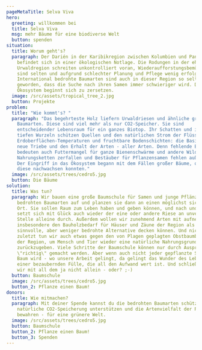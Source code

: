 ```yaml
---
pageMetaTitle: Selva Viva
hero:
  greeting: willkommen bei
  title: Selva Viva
  msg: mehr Bäume für eine biodiverse Welt
  button: spenden
situation:
  title: Worum geht's?
  paragraph: Der Darién in der Karibikregion zwischen Kolumbien und Panama
    befindet sich in einer ökologischen Notlage. Die Rodungen in der ehemaligen
    Urwaldregion schreiten unkontrolliert voran, Wiederaufforstungsbemühungen
    sind selten und aufgrund schlechter Planung und Pflege wenig erfolgreich.
    International bedrohte Baumarten sind auch in dieser Region so selten
    geworden, dass die Suche nach ihren Samen immer schwieriger wird. Das
    Ökosystem beginnt sich zu zersetzen.
  image: /src/assets/tropical_tree_2.jpg
  button: Projekte
problem:
  title: "Wie kommt's? "
  paragraph: "Das begehrteste Holz liefern Urwaldriesen und ähnliche große
    Baumarten. Diese sind viel mehr als nur CO2-Speicher. Sie sind
    entscheidender Lebensraum für ein ganzes Biotop. Ihr Schatten und ihre
    tiefen Wurzeln schützen Quellen und den natürlichen Strom der Flüsse,
    Erdoberflächen-Temperaturen und fruchtbare Bodenschichten: die Basis für
    neue Triebe und den Erhalt der Arten - aller Arten. Denn fehlende Bäume
    bedeuten auch Futtermangel für ganze Bienenschwärme und andere Wildtiere -
    Nahrungsketten zerfallen und Bestäuber für Pflanzensamen fehlen außerdem...
    Der Eingriff in das Ökosystem begann mit dem Fällen großer Bäume, ohne dass
    diese nachwachsen konnten."
  image: /src/assets/trees/cedro5.jpg
  button: Die Bäume
solution:
  title: Was tun?
  paragraph: Wir bauen eine große Baumschule für Samen und junge Pflänzchen der
    bedrohten Baumarten auf und planzen sie dann an einen möglichst sicheren
    Ort. Sie sollen Raum zum Leben haben und geben können, und nach und nach
    setzt sich mit Glück auch wieder der eine oder andere Riese an unverhoffter
    Stelle alleine durch. Außerdem wollen wir zunehmend Arten mit aufnehmen, die
    insbesondere den Bauholzbedarf für Häuser und Zäune der Region als
    sinnvolle, aber weniger bedrohte Alternative decken können. Und nicht
    zuletzt tun wir auch etwas gegen den von Plagen geplagten Obstbaumbestand
    der Region, um Mensch und Tier wieder eine natürliche Nahrungsgrundlage
    zurückzugeben. Viele Schritte der Baumschule können nur durch Ausprobieren
    \"richtig\" gemacht werden. Aber wenn auch nicht jeder gepflanzte Samen ein
    Baum wird - wo unsere Arbeit gelingt, da gelingt das Wunder des Lebens in
    einer bezaubernden Fülle, die all den Aufwand wert ist. Und schließlich sind
    wir mit all dem ja nicht allein - oder? ;-)
  button: Baumschule
  image: /src/assets/trees/cedro5.jpg
  button_2: Pflanze einen Baum!
donors:
  title: Wie mitmachen?
  paragraph: Mit deiner Spende kannst du die bedrohten Baumarten schützen und so
    natürliche CO2-Speicherung unterstützen und die Artenvielfalt der Region
    bewahren - für eine grünere Welt.
  image: /src/assets/trees/cedro5.jpg
  button: Baumschule
  button_2: Pflanze einen Baum!
  button_3: Spenden
---
```

